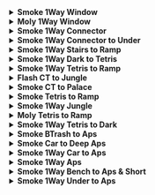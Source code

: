 <details>
  <summary><strong>Smoke 1Way Window</strong></summary>
  <br>
  
  Normal Throw  <br>
  Precise lineup

  <div align="center">
    <img src="img\smoke_1w_window_pos.png" alt="Position" width="33%"/>
    <img src="img\smoke_1w_window_angle.png" alt="Angle" width="33%"/>
    <img src="img\smoke_1w_window_result.png" alt="Result" width="33%"/>
  </div>
  
  Normal Throw <br>
  Loose lineup

  <div align="center">
    <img src="img\smoke_1w_window_alt1_pos.png" alt="Position" width="33%"/>
    <img src="img\smoke_1w_window_alt1_angle.png" alt="Angle" width="33%"/>
    <img src="img\smoke_1w_window_alt1_result.png" alt="Result" width="33%"/>
  </div>

  Crouching LMB+RMB <br>
  Precise lineup

  <div align="center">
    <img src="img\smoke_1w_window_alt2_pos.png" alt="Position" width="33%"/>
    <img src="img\smoke_1w_window_alt2_angle.png" alt="Angle" width="33%"/>
    <img src="img\smoke_1w_window_alt2_result.png" alt="Result" width="33%"/>
  </div>

  Crouching Lineup, Standing RMB <br>
  Loose lineup

  <div align="center">
    <img src="img\smoke_1w_window_alt2_pos.png" alt="Position" width="33%"/>
    <img src="img\smoke_1w_window_alt3_angle.png" alt="Angle" width="33%"/>
    <img src="img\smoke_1w_window_alt3_result.png" alt="Result" width="33%"/>
  </div>

  Normal Throw <br>
  Loose lineup

  <div align="center">
    <img src="img\smoke_1w_window_alt2_pos.png" alt="Position" width="33%"/>
    <img src="img\smoke_1w_window_alt4_angle.png" alt="Angle" width="33%"/>
    <img src="img\smoke_1w_window_alt4_result.png" alt="Result" width="33%"/>
  </div>

  Crouch Throw <br>
  Loose lineup

  <div align="center">
    <img src="img\smoke_1w_window_alt5_pos.png" alt="Position" width="33%"/>
    <img src="img\smoke_1w_window_alt5_angle.png" alt="Angle" width="33%"/>
    <img src="img\smoke_1w_window_alt5_result.png" alt="Result" width="33%"/>
  </div>

</details>

<details>
  <summary><strong>Moly 1Way Window</strong></summary>
  <br>
  
  Normal Throw  <br>
  Precise lineup

  <div align="center">
    <img src="img\moly_1w_window_pos.png" alt="Position" width="33%"/>
    <img src="img\moly_1w_window_angle.png" alt="Angle" width="33%"/>
    <img src="img\moly_1w_window_result.png" alt="Result" width="33%"/>
  </div>
  
</details>

<details>
  <summary><strong>Smoke 1Way Connector</strong></summary>
  <br>
  
  Right Click <br>
  Loose lineup

  <div align="center">
    <img src="img\smoke_1w_con_pos.png" alt="Position" width="33%"/>
    <img src="img\smoke_1w_con_angle.png" alt="Angle" width="33%"/>
    <img src="img\smoke_1w_con_result.png" alt="Result" width="33%"/>
  </div>
  
</details>

<details>
  <summary><strong>Smoke 1Way Connector to Under</strong></summary>
  <br>
  
  Right Click <br>
  Loose lineup

  <div align="center">
    <img src="img\smoke_1w_connector_under_pos.png" alt="Position" width="33%"/>
    <img src="img\smoke_1w_connector_under_angle.png" alt="Angle" width="33%"/>
    <img src="img\smoke_1w_connector_under_result.png" alt="Result" width="33%"/>
  </div>
  
</details>

<details>
  <summary><strong>Smoke 1Way Stairs to Ramp</strong></summary>
  <br>
  
  Normal Throw <br>
  Precise lineup

  <div align="center">
    <img src="img\smoke_1w_stairs_ramp_pos.png" alt="Position" width="33%"/>
    <img src="img\smoke_1w_stairs_ramp_angle.png" alt="Angle" width="33%"/>
    <img src="img\smoke_1w_stairs_ramp_result.png" alt="Result" width="33%"/>
  </div>
  
</details>

<details>
  <summary><strong>Smoke 1Way Dark to Tetris</strong></summary>
  <br>
  
  Crouching Throw <br>
  Loose lineup

  <div align="center">
    <img src="img\smoke_1w_dark_tetris_pos.png" alt="Position" width="33%"/>
    <img src="img\smoke_1w_dark_tetris_angle.png" alt="Angle" width="33%"/>
    <img src="img\smoke_1w_dark_tetris_result.png" alt="Result" width="33%"/>
  </div>
  
</details>

<details>
  <summary><strong>Smoke 1Way Tetris to Ramp</strong></summary>
  <br>
  
  Crouching Right Click <br>
  Loose lineup

  <div align="center">
    <img src="img\smoke_1w_tetris_ramp_angle.png" alt="Angle" width="45%"/>
    <img src="img\smoke_1w_tetris_ramp_result.png" alt="Result" width="45%"/>
  </div>
  
</details>

<details>
  <summary><strong>Flash CT to Jungle</strong></summary>
  <br>
  
  Normal Throw  <br>
  Loose lineup

  <div align="center">
    <img src="img\flash_ct_jungle_angle.png" alt="Angle" width="45%"/>
    <img src="img\flash_ct_jungle_result.png" alt="Result" width="45%"/>
  </div>
  
</details>

<details>
  <summary><strong>Smoke CT to Palace</strong></summary>
  <br>
  
  Jump Throw  <br>
  Loose lineup

  <div align="center">
    <img src="img\smoke_ct_palace_angle.png" alt="Angle" width="45%"/>
    <img src="img\smoke_ct_palace_result.png" alt="Result" width="45%"/>
  </div>
  
</details>

<details>
  <summary><strong>Smoke Tetris to Ramp</strong></summary>
  <br>
  
  Normal Throw  <br>
  Loose lineup

  <div align="center">
    <img src="img\smoke_tetris_ramp_pos.png" alt="Position" width="33%"/>
    <img src="img\smoke_tetris_ramp_angle.png" alt="Angle" width="33%"/>
    <img src="img\smoke_tetris_ramp_result.png" alt="Result" width="33%"/>
  </div>
  
</details>

<details>
  <summary><strong>Smoke 1Way Jungle</strong></summary>
  <br>
  
  Crouch Throw  <br>
  Precise lineup

  <div align="center">
    <img src="img\smoke_1w_jungle_pos.png" alt="Position" width="33%"/>
    <img src="img\smoke_1w_jungle_angle.png" alt="Angle" width="33%"/>
    <img src="img\smoke_1w_jungle_result.png" alt="Result" width="33%"/>
  </div>
  
</details>

<details>
  <summary><strong>Moly Tetris to Ramp</strong></summary>
  <br>
  
  Jump Throw  <br>
  Precise lineup

  <div align="center">
    <img src="img\moly_tetris_ramp_pos.png" alt="Position" width="33%"/>
    <img src="img\moly_tetris_ramp_angle.png" alt="Angle" width="33%"/>
    <img src="img\moly_tetris_ramp_result.png" alt="Result" width="33%"/>
  </div>
  
</details>

<details>
  <summary><strong>Smoke 1Way Tetris to Dark</strong></summary>
  <br>
  
  Normal Throw  <br>
  Precise lineup

  <div align="center">
    <img src="img\smoke_1w_tetris_dark_pos.png" alt="Position" width="33%"/>
    <img src="img\smoke_1w_tetris_dark_angle.png" alt="Angle" width="33%"/>
    <img src="img\smoke_1w_tetris_dark_result.png" alt="Result" width="33%"/>
  </div>
  
</details>

<details>
  <summary><strong>Smoke BTrash to Aps</strong></summary>
  <br>
  
  Normal Throw  <br>
  Loose lineup

  <div align="center">
    <img src="img\smoke_btrash_aps_pos.png" alt="Position" width="33%"/>
    <img src="img\smoke_btrash_aps_angle.png" alt="Angle" width="33%"/>
    <img src="img\smoke_btrash_aps_result.png" alt="Result" width="33%"/>
  </div>
  
</details>

<details>
  <summary><strong>Smoke Car to Deep Aps</strong></summary>
  <br>
  
  Running Jump Throw  <br>
  Loose lineup

  <div align="center">
    <img src="img\smoke_car_deep_aps_pos.png" alt="Position" width="45%"/>
    <img src="img\smoke_car_deep_aps_angle.png" alt="Angle" width="45%"/>
    <img src="img\smoke_car_deep_aps_throw.png" alt="Throw" width="45%"/>
    <img src="img\smoke_car_deep_aps_result.png" alt="Result" width="45%"/>
  </div>
  
</details>


<details>
  <summary><strong>Smoke 1Way Car to Aps</strong></summary>
  <br>
  
  Right Click  <br>
  Loose lineup

  <div align="center">
    <img src="img\smoke_1w_car_aps_pos.png" alt="Position" width="33%"/>
    <img src="img\smoke_1w_car_aps_angle.png" alt="Angle" width="33%"/>
    <img src="img\smoke_1w_car_aps_result.png" alt="Result" width="33%"/>
  </div>
  
  Right Click  <br>
  Loose lineup

  <div align="center">
    <img src="img\smoke_1w_car_aps_alt1_angle.png" alt="Angle" width="45%"/>
    <img src="img\smoke_1w_car_aps_alt1_result.png" alt="Result" width="45%"/>
  </div>

</details>

<details>
  <summary><strong>Smoke 1Way Aps</strong></summary>
  <br>
  
  Crouching Throw  <br>
  Loose lineup

  <div align="center">
    <img src="img\smoke_1w_aps_pos.png" alt="Position" width="33%"/>
    <img src="img\smoke_1w_aps_angle.png" alt="Angle" width="33%"/>
    <img src="img\smoke_1w_aps_result.png" alt="Result" width="33%"/>
  </div>
  

  Right Click  <br>
  Loose lineup

  <div align="center">
    <img src="img\smoke_1w_aps_pos.png" alt="Position" width="33%"/>
    <img src="img\smoke_1w_aps_alt1_angle.png" alt="Angle" width="33%"/>
    <img src="img\smoke_1w_aps_alt1_result.png" alt="Result" width="33%"/>
  </div>


  Right Click <br>
  Loose lineup

  <div align="center">
    <img src="img\smoke_1way_aps_alt2_pos.png" alt="Position" width="33%"/>
    <img src="img\smoke_1way_aps_alt2_angle.png" alt="Angle" width="33%"/>
    <img src="img\smoke_1way_aps_alt2_result.png" alt="Result" width="33%"/>
  </div>

</details>

<details>
  <summary><strong>Smoke 1Way Bench to Aps & Short</strong></summary>
  <br>
  
  Right Click  <br>
  Loose lineup

  <div align="center">
    <img src="img\smoke_1w_bench_angle.png" alt="Angle" width="45%"/>
    <img src="img\smoke_1w_bench_result.png" alt="Result" width="45%"/>
  </div>
  
</details>

<details>
  <summary><strong>Smoke 1Way Under to Aps</strong></summary>
  <br>
  
  Right Click  <br>
  Loose lineup

  <div align="center">
    <img src="img\smoke_1w_under_aps_angle.png" alt="Angle" width="45%"/>
    <img src="img\smoke_1w_under_aps_result.png" alt="Result" width="45%"/>
  </div>
  
  Normal Throw <br>
  Loose lineup

  <div align="center">
    <img src="img\smoke_1w_under_aps_alt_pos.png" alt="Position" width="33%"/>
    <img src="img\smoke_1w_under_aps_alt_angle.png" alt="Angle" width="33%"/>
    <img src="img\smoke_1w_under_aps_alt_result.png" alt="Result" width="33%"/>
  </div>

</details>

